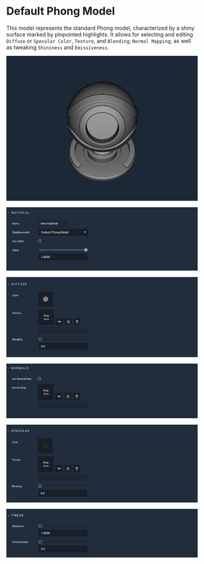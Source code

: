 # Default Phong Model 

This model represents the standard Phong model, characterized by a shiny surface marked by pinpointed highlights. It allows for selecting and editing `Diffuse` or `Specular Color`, `Texture`, and `Blending`; `Normal Mapping`; as well as tweaking `Shininess` and `Emissiveness`.


![](../../.gitbook/assets/phongmodel1.png)

![Material](../../.gitbook/assets/phongmodel2.png)

![Diffuse](../../.gitbook/assets/phongmodel3.png)

![Normals](../../.gitbook/assets/phongmodel4.png)

![Specular](../../.gitbook/assets/phongmodel5.png)

![Tweak](../../.gitbook/assets/phongmodel6.png)